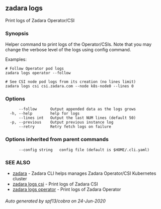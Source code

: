 ## zadara logs

Print logs of Zadara Operator/CSI

### Synopsis

Helper command to print logs of the Operator/CSIs.
Note that you may change the verbose level of the logs using config command.

Examples:

	# Follow Operator pod logs
	zadara logs operator --follow

	# See CSI node pod logs from its creation (no lines limit)
	zadara logs csi csi.zadara.com --node k8s-node0 --lines 0


### Options

```
      --follow      Output appended data as the logs grows
  -h, --help        help for logs
      --lines int   Output the last NUM lines (default 50)
  -p, --previous    Output previous instance log
      --retry       Retry fetch logs on failure
```

### Options inherited from parent commands

```
      --config string   config file (default is $HOME/.cli.yaml)
```

### SEE ALSO

* [zadara](README.md)	 - Zadara CLI helps manages Zadara Operator/CSI Kubernetes cluster
* [zadara logs csi](zadara_logs_csi.md)	 - Print logs of Zadara CSI
* [zadara logs operator](zadara_logs_operator.md)	 - Print logs of Zadara Operator

###### Auto generated by spf13/cobra on 24-Jun-2020
